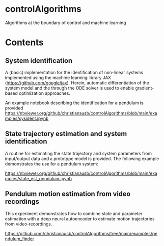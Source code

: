 # controlAlgorithms
Algorithms at the boundary of control and machine learning

# Contents

## System identification
A (basic) implementation for the identification of non-linear systems implemented using the machine learning library JAX (https://github.com/google/jax). Herein, automatic differentiation of the system model and the through the ODE solver is used to enable gradient-based optimization approaches.

An example notebook describing the identification for a pendulum is provided https://nbviewer.org/github/christianausb/controlAlgorithms/blob/main/examples/sysident.ipynb

## State trajectory estimation and system identification

A routine for estimating the state trajectory and system parameters from input/output data and a prototype model is provided. The following example demonstrates the use for a pendulum system:

https://nbviewer.org/github/christianausb/controlAlgorithms/blob/main/examples/state_est_pendulum.ipynb

## Pendulum motion estimation from video recordings

This experiment demonstrates how to combine state and parameter estimation with a deep neural autoencoder to estimate motion trajectories from video-recordings.

https://github.com/christianausb/controlAlgorithms/tree/main/examples/pendulum_finder



